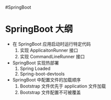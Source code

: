 #SpringBoot

# SpringBoot 大纲

- 在 SpringBoot 应用启动时运行特定代码
	1. 实现 ApplicaitonRunner 接口
	2. 实现 CommandLineRunner 接口
- SpringBoot 实现热部署
	1. Spring Loaded
	2. Spring-boot-devtools
- SpringBoot 中配置文件的加载顺序
	1. Bootstrap 文件优先于 application 文件加载
	2. Bootstrap 文件配置不可被覆盖
